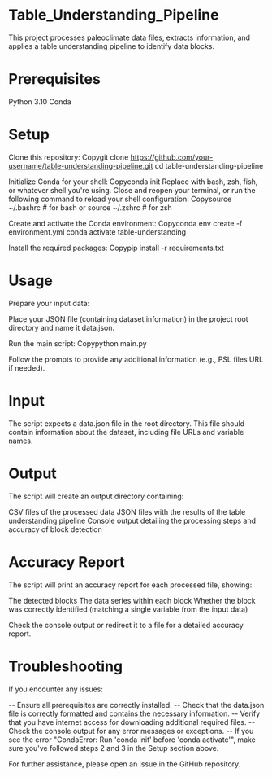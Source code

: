 # Table_Understanding_Pipeline

This project processes paleoclimate data files, extracts information, and applies a table understanding pipeline to identify data blocks.

# Prerequisites

Python 3.10
Conda

# Setup

Clone this repository:
Copygit clone https://github.com/your-username/table-understanding-pipeline.git
cd table-understanding-pipeline

Initialize Conda for your shell:
Copyconda init <your-shell-name>
Replace <your-shell-name> with bash, zsh, fish, or whatever shell you're using.
Close and reopen your terminal, or run the following command to reload your shell configuration:
Copysource ~/.bashrc  # for bash
           or
source ~/.zshrc   # for zsh

Create and activate the Conda environment:
Copyconda env create -f environment.yml
conda activate table-understanding

Install the required packages:
Copypip install -r requirements.txt


# Usage

Prepare your input data:

Place your JSON file (containing dataset information) in the project root directory and name it data.json.


Run the main script:
Copypython main.py

Follow the prompts to provide any additional information (e.g., PSL files URL if needed).

# Input
The script expects a data.json file in the root directory. This file should contain information about the dataset, including file URLs and variable names.

# Output
The script will create an output directory containing:

CSV files of the processed data
JSON files with the results of the table understanding pipeline
Console output detailing the processing steps and accuracy of block detection

# Accuracy Report
The script will print an accuracy report for each processed file, showing:

The detected blocks
The data series within each block
Whether the block was correctly identified (matching a single variable from the input data)

Check the console output or redirect it to a file for a detailed accuracy report.

# Troubleshooting

If you encounter any issues:

-- Ensure all prerequisites are correctly installed.
-- Check that the data.json file is correctly formatted and contains the necessary information.
-- Verify that you have internet access for downloading additional required files.
-- Check the console output for any error messages or exceptions.
-- If you see the error "CondaError: Run 'conda init' before 'conda activate'", make sure you've followed steps 2 and 3 in the Setup section above.

For further assistance, please open an issue in the GitHub repository.

